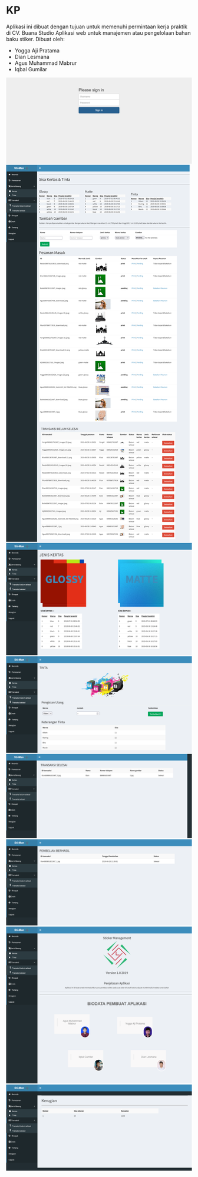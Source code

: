 # KP
Aplikasi ini dibuat dengan tujuan untuk memenuhi permintaan kerja praktik di CV. Buana Studio
Aplikasi web untuk manajemen atau pengelolaan bahan baku stiker.
Dibuat oleh:
- Yogga Aji Pratama
- Dian Lesmana
- Agus Muhammad Mabrur
- Iqbal Gumilar

![Foto](localhost1.png)
![Foto](localhost2.png)
![Foto](localhost3.png)
![Foto](localhost4.png)
![Foto](localhost5.png)
![Foto](localhost6.png)
![Foto](localhost7.png)
![Foto](localhost8.png)
